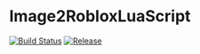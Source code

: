 # Image2RobloxLuaScript
[![Build Status](https://travis-ci.com/TheOfficialSeb/Image2RobloxLua.svg?branch=master)](https://travis-ci.com/TheOfficialSeb/Image2RobloxLua/)
[![Release](https://img.shields.io/github/release/TheOfficialSeb/Image2RobloxLua.svg)](https://github.com/TheOfficialSeb/Image2RobloxLua/releases/)

